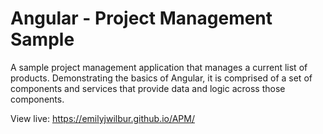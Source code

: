 # Angular - Project Management Sample

A sample project management application that manages a current list of products. Demonstrating the basics of Angular, it is comprised of a set of components and services that provide data and logic across those components. 

View live: https://emilyjwilbur.github.io/APM/


